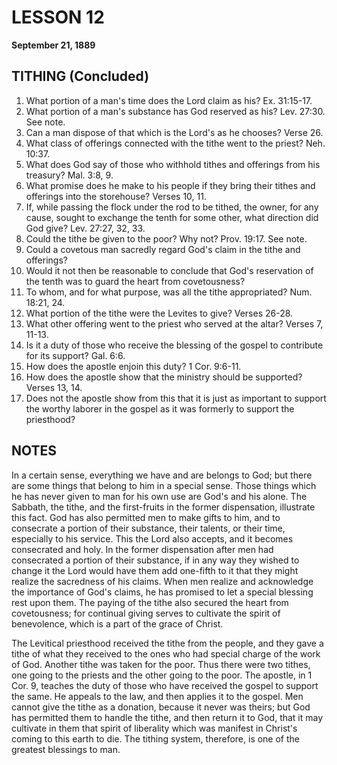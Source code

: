 # LESSON 12
**September 21, 1889**

## TITHING (Concluded)

1. What portion of a man's time does the Lord claim as his? Ex. 31:15-17.
2. What portion of a man's substance has God reserved as his? Lev. 27:30. See note.
3. Can a man dispose of that which is the Lord's as he chooses? Verse 26.
4. What class of offerings connected with the tithe went to the priest? Neh. 10:37.
5. What does God say of those who withhold tithes and offerings from his treasury? Mal. 3:8, 9.
6. What promise does he make to his people if they bring their tithes and offerings into the storehouse? Verses 10, 11.
7. If, while passing the flock under the rod to be tithed, the owner, for any cause, sought to exchange the tenth for some other, what direction did God give? Lev. 27:27, 32, 33.
8. Could the tithe be given to the poor? Why not? Prov. 19:17. See note.
9. Could a covetous man sacredly regard God's claim in the tithe and offerings?
10. Would it not then be reasonable to conclude that God's reservation of the tenth was to guard the heart from covetousness?
11. To whom, and for what purpose, was all the tithe appropriated? Num. 18:21, 24.
12. What portion of the tithe were the Levites to give? Verses 26-28.
13. What other offering went to the priest who served at the altar? Verses 7, 11-13.
14. Is it a duty of those who receive the blessing of the gospel to contribute for its support? Gal. 6:6.
15. How does the apostle enjoin this duty? 1 Cor. 9:6-11.
16. How does the apostle show that the ministry should be supported? Verses 13, 14.
17. Does not the apostle show from this that it is just as important to support the worthy laborer in the gospel as it was formerly to support the priesthood?

## NOTES

In a certain sense, everything we have and are belongs to God; but there are some things that belong to him in a special sense. Those things which he has never given to man for his own use are God's and his alone. The Sabbath, the tithe, and the first-fruits in the former dispensation, illustrate this fact. God has also permitted men to make gifts to him, and to consecrate a portion of their substance, their talents, or their time, especially to his service. This the Lord also accepts, and it becomes consecrated and holy. In the former dispensation after men had consecrated a portion of their substance, if in any way they wished to change it the Lord would have them add one-fifth to it that they might realize the sacredness of his claims. When men realize and acknowledge the importance of God's claims, he has promised to let a special blessing rest upon them. The paying of the tithe also secured the heart from covetousness; for continual giving serves to cultivate the spirit of benevolence, which is a part of the grace of Christ.

The Levitical priesthood received the tithe from the people, and they gave a tithe of what they received to the ones who had special charge of the work of God. Another tithe was taken for the poor. Thus there were two tithes, one going to the priests and the other going to the poor. The apostle, in 1 Cor. 9, teaches the duty of those who have received the gospel to support the same. He appeals to the law, and then applies it to the gospel. Men cannot give the tithe as a donation, because it never was theirs; but God has permitted them to handle the tithe, and then return it to God, that it may cultivate in them that spirit of liberality which was manifest in Christ's coming to this earth to die. The tithing system, therefore, is one of the greatest blessings to man.